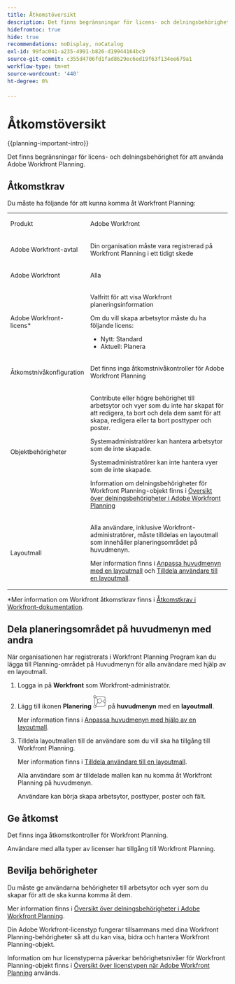 ```yaml
---
title: Åtkomstöversikt
description: Det finns begränsningar för licens- och delningsbehörighet för att använda Adobe Workfront Planning.
hidefromtoc: true
hide: true
recommendations: noDisplay, noCatalog
exl-id: 99fac041-a235-4991-b826-d19944164bc9
source-git-commit: c355d4706fd1fad8629ec6ed19f63f134ee679a1
workflow-type: tm+mt
source-wordcount: '440'
ht-degree: 0%

---
```


<!--update the metadata with real things when making this public; also update the description with something like this: Not all users in the organization have the same access and permissions to use Adobe Workfront Planning. This article describes the levels of access that users could have to Adobe Workfront Planning. -->
<!--update the title and the metadata title if Workfront Planning is NOT its own product - because the title is too generic for it being a Workfront capability-->

# Åtkomstöversikt

{{planning-important-intro}}

Det finns begränsningar för licens- och delningsbehörighet för att använda Adobe Workfront Planning.

## Åtkomstkrav

<!--do not collapse this table because this is the main content for this article-->
<!--replace the table below with the next table, at GA-->

Du måste ha följande för att kunna komma åt Workfront Planning:

<table style="table-layout:auto">
 <col>
 </col>
 <col>
 </col>
 <tbody>
    <tr>
<tr>
<td>
   <p> Produkt</p> </td>
   <td>
   <p> Adobe Workfront</p> </td>
  </tr>  
 <td role="rowheader"><p>Adobe Workfront-avtal</p></td>
   <td>
<p>Din organisation måste vara registrerad på Workfront Planning i ett tidigt skede </p>
   </td>
  </tr>
  <tr>
   <td role="rowheader"><p>Adobe Workfront</p></td>
   <td>
<p>Alla</p>
   </td>
  </tr>
  <tr>
   <td role="rowheader"><p>Adobe Workfront-licens*</p></td>
   <td>
   <p>Valfritt för att visa Workfront planeringsinformation</p>
   <p>Om du vill skapa arbetsytor måste du ha följande licens:</p>
   <ul>
   <li>
   Nytt: Standard
   </li>
   <li>
   Aktuell: Planera
   </li>
   </ul>
  </td>
  </tr>
  <tr>
   <td role="rowheader"><p>Åtkomstnivåkonfiguration</p></td>
   <td> <p>Det finns inga åtkomstnivåkontroller för Adobe Workfront Planning</p>  
</td>
  </tr>
<tr>
   <td role="rowheader"><p>Objektbehörigheter</p></td>
   <td>
   <p>Contribute eller högre behörighet till arbetsytor och vyer som du inte har skapat för att redigera, ta bort och dela dem samt för att skapa, redigera eller ta bort posttyper och poster.</p>
    <p>Systemadministratörer kan hantera arbetsytor som de inte skapade. </p>
    <p>Systemadministratörer kan inte hantera vyer som de inte skapade. </p>
   <p>Information om delningsbehörigheter för Workfront Planning-objekt finns i  
   <a href="/help/quicksilver/planning/access/sharing-permissions-overview.md">Översikt över delningsbehörigheter i Adobe Workfront Planning</a> 
  </td>
  </tr>
<tr>
   <td role="rowheader"><p>Layoutmall</p></td>
   <td> <p>Alla användare, inklusive Workfront-administratörer, måste tilldelas en layoutmall som innehåller planeringsområdet på huvudmenyn. </p> <p>Mer information finns i <a href="../../administration-and-setup/customize-workfront/use-layout-templates/customize-main-menu.md">Anpassa huvudmenyn med en layoutmall</a> och <a href="../../administration-and-setup/customize-workfront/use-layout-templates/assign-users-to-layout-template.md">Tilldela användare till en layoutmall</a>. </p>  
</td>
  </tr>
 </tbody>
</table>

*Mer information om Workfront åtkomstkrav finns i [Åtkomstkrav i Workfront-dokumentation](/help/quicksilver/administration-and-setup/add-users/access-levels-and-object-permissions/access-level-requirements-in-documentation.md).

<!-- replace the table above with the following table at Planning GA release: 
## Access requirements

********************do not collapse this table because this is part of the main information in this article*********

You must have the following to be able to access Workfront Planning: 

<table style="table-layout:auto">
 <col>
 </col>
 <col>
 </col>
 <tbody>
    <tr>
<tr>
<td>
   <p> Products</p> </td>
   <td>
   <ul><li><p> Adobe Workfront</p></li>
   <li><p> Adobe Workfront Planning<p></li></ul></td>
  </tr>  
 <tr>
   <td role="rowheader"><p>Adobe Workfront plan*</p></td>
   <td>
<p>Any of the following new Workfront plans:</p>
<ul><li>Select</li>
<li>Prime</li>
<li>Ultimate</li></ul>
<p>Workfront Planning is not available for legacy Workfront plans</p>
   </td>

<tr>
   <td role="rowheader"><p>Adobe Workfront Planning plan*</p></td>
   <td>
<p>Any of the following Workfront Planning plans:</p>
<ul><li>Planning</li>
<li>Planning Plus</li>
</ul>
<p>For more information about what is included in each Workfront Planning plan, see <a href="https://business.adobe.com/products/workfront/pricing.html">Adobe Workfront pricing and packaging</a>. </p>
   </td>

<tr>
   <td role="rowheader"><p>Adobe Workfront platform</p></td>
   <td>
<p>Your organization's instance of Workfront must be onboarded to the Adobe Unified Experience to be able to access all the capabilities of Workfront Planning</p>
<p>For more information, see <a href="/help/quicksilver/workfront-basics/navigate-workfront/workfront-navigation/adobe-unified-experience.md">Adobe Unified Experience for Workfront</a>. </p>
   </td>

  </tr>
  </tr>
  <tr>
   <td role="rowheader"><p>Adobe Workfront license*</p></td>
   <td>
   <ul><li><p>Any, to view Workfront Planning information</p></li>
   <li><p>Standard, to create workspaces</p></li></ul>
   <p>Workfront Planning is not available for legacy Workfront licenses</p>
  </td>
  </tr>
  <tr>
   <td role="rowheader"><p>Access level configuration</p></td>
   <td> <p>There are no access level controls for Adobe Workfront Planning</p>  
</td>
  </tr>
<tr>
   <td role="rowheader"><p>Object permissions</p></td>
   <td>
   <ul>
   <li><p>View permissions to workspaces and views that you did not create to access them and their objects.</p></li>
   <li><p>Contribute or higher permissions to workspaces and views that you did not create to edit, delete, and share them, and to create, edit, or delete record types and records.</p></li>
    <li><p>System Administrators can manage workspaces they did not create. </p></li>
    <li><p>System Administrators cannot manage views they did not create. </p></li></ul>
   <p>For information about sharing permissions for Workfront Planning objects, see  
   <a href="/help/quicksilver/planning/access/sharing-permissions-overview.md">Overview of sharing permissions in Adobe Workfront Planning</a> 
  </td>
  </tr>
<tr>
   <td role="rowheader"><p>Layout template</p></td>
   <td> <p>All users, including Workfront administrators,  must be assigned a layout template that includes the Planning area in the Main Menu. </p> <p>For information, see <a href="../../administration-and-setup/customize-workfront/use-layout-templates/customize-main-menu.md">Customize the Main Menu using a layout template</a> and and <a href="../../administration-and-setup/customize-workfront/use-layout-templates/assign-users-to-layout-template.md">Assign users to a layout template</a>. </p>  
</td>
  </tr>
 </tbody>
</table>

*For more information about Workfront access requirements, see [Access requirements in Workfront documentation](/help/quicksilver/administration-and-setup/add-users/access-levels-and-object-permissions/access-level-requirements-in-documentation.md).  

*********ensure that the link ^^^^^^^^above^^^^^^^^ to Workfront Pricing and Packaging now also includes information about Workfront Planning. If not, talk with Lauren S.***************

-->

## Dela planeringsområdet på huvudmenyn med andra

<!--First, contact your account manager to obtain access to the current Workfront Planning program.-->

När organisationen har registrerats i Workfront Planning Program kan du lägga till Planning-området på Huvudmenyn för alla användare med hjälp av en layoutmall.

1. Logga in på **Workfront** som Workfront-administratör.

1. Lägg till ikonen **Planering** ![](assets/planning-icon.png) på **huvudmenyn** med en **layoutmall**.

   Mer information finns i [Anpassa huvudmenyn med hjälp av en layoutmall](/help/quicksilver/administration-and-setup/customize-workfront/use-layout-templates/customize-main-menu.md).

1. Tilldela layoutmallen till de användare som du vill ska ha tillgång till Workfront Planning.

   Mer information finns i [Tilldela användare till en layoutmall](/help/quicksilver/administration-and-setup/customize-workfront/use-layout-templates/assign-users-to-layout-template.md).

   Alla användare som är tilldelade mallen kan nu komma åt Workfront Planning på huvudmenyn.

   Användare kan börja skapa arbetsytor, posttyper, poster och fält.

## Ge åtkomst

Det finns inga åtkomstkontroller för Workfront Planning.

Användare med alla typer av licenser har tillgång till Workfront Planning.

<!--For information about granting access in Workfront, see [Create and modify custom access levels](/help/quicksilver/administration-and-setup/add-users/configure-and-grant-access/create-modify-access-levels.md). -->

## Bevilja behörigheter

Du måste ge användarna behörigheter till arbetsytor och vyer som du skapar för att de ska kunna komma åt dem.

Mer information finns i [Översikt över delningsbehörigheter i Adobe Workfront Planning](/help/quicksilver/planning/access/sharing-permissions-overview.md).

Din Adobe Workfront-licenstyp fungerar tillsammans med dina Workfront Planning-behörigheter så att du kan visa, bidra och hantera Workfront Planning-objekt.

Information om hur licenstyperna påverkar behörighetsnivåer för Workfront Planning-objekt finns i [Översikt över licenstypen när Adobe Workfront Planning](/help/quicksilver/planning/access/license-type-overview.md) används.


